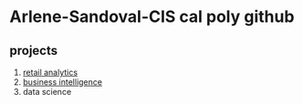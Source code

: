 # Arlene-Sandoval-CIS cal poly github
## projects

1. [retail analytics](https://linkmehere.com) 
2. [business intelligence](https://github.com/arlenescpp/Arlene-Sandoval-CIS/blob/main/Copy_of_Project_5_6%2C_warmup_3100_ulta_quartiles.ipynb)
3. data science 
